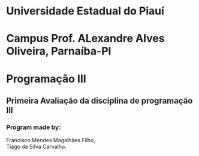 # Universidade Estadual do Piauí
# Campus Prof. ALexandre Alves Oliveira, Parnaíba-PI
# Programação III
## Primeira Avaliação da disciplina de programação III
### Program made by: <br>
Francisco Mendes Magalhães Filho,<br>
Tiago da Silva Carvalho.


